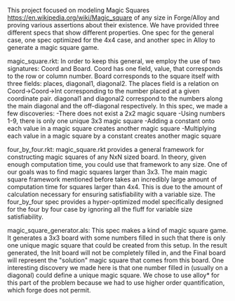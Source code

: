 This project focused on modeling Magic Squares https://en.wikipedia.org/wiki/Magic_square of any size in Forge/Alloy and proving various assertions about their existence. We have provided three different specs that show different properties. One spec for the general case, one spec optimized for the 4x4 case, and another spec in Alloy to generate a magic square game.

magic_square.rkt:
In order to keep this general, we employ the use of two signatures: Coord and Board. 
Coord has one field, value, that corresponds to the row or column number.
Board corresponds to the square itself with three fields: places, diagonal1, diagonal2. 
The places field is a relation on Coord->Coord->Int corresponding to the number placed at 
a given coordinate pair.
diagonal1 and diagonal2 correspond to the numbers along the main diagonal and the off-diagonal respectively.
In this spec, we made a few discoveries:
-There does not exist a 2x2 magic square
-Using numbers 1-9, there is only one unique 3x3 magic square
-Adding a constant onto each value in a magic square creates another magic square
-Multiplying each value in a magic square by a constant creates another magic square

four_by_four.rkt:
magic_square.rkt provides a general framework for constructing magic squares of any NxN sized board.
In theory, given enough computation time, you could use that framework to any size. One of our goals
was to find magic squares larger than 3x3. The main magic square framework mentioned before takes
an incredibly large amount of computation time for squares larger than 4x4. This is due to
the amount of calculation necessary for ensuring satisfiability with a variable size. 
The four_by_four spec provides a hyper-optimized model specifically designed for the 
four by four case by ignoring all the fluff for variable size satisfiability.

magic_square_generator.als: 
This spec makes a kind of magic square game. It generates a 3x3 board with some numbers filled in such that there is only
one unique magic square that could be created from this setup. In the result generated, the Init board will not be completely filled in, and the Final board will represent the "solution" magic square that comes from this board. One interesting discovery we made here is that one number filled in (usually on a diagonal) could define a unique magic square. We chose to use alloy* for this part of the problem because we had to use higher order quantification, which forge does not permit.




